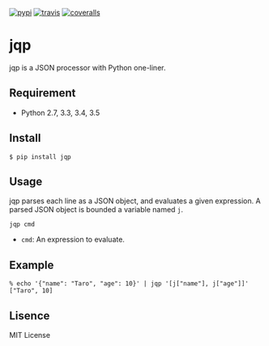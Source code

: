 [![pypi](https://img.shields.io/pypi/v/jqp.svg)](https://pypi.python.org/pypi/jqp)
[![travis](https://img.shields.io/travis/unnonouno/jqp/master.svg)](https://travis-ci.org/unnonouno/jqp)
[![coveralls](https://img.shields.io/coveralls/unnonouno/jqp.svg)](https://coveralls.io/github/unnonouno/jqp)

# jqp

jqp is a JSON processor with Python one-liner.


## Requirement

- Python 2.7, 3.3, 3.4, 3.5

## Install

```
$ pip install jqp
```

## Usage

jqp parses each line as a JSON object, and evaluates a given expression.
A parsed JSON object is bounded a variable named `j`.


```
jqp cmd
```

- `cmd`: An expression to evaluate.

## Example

```
% echo '{"name": "Taro", "age": 10}' | jqp '[j["name"], j["age"]]'
["Taro", 10]
```

## Lisence

MIT License
